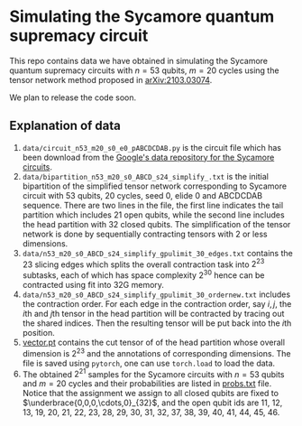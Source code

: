 # Simulating the Sycamore quantum supremacy circuit

This repo contains data we have obtained in simulating the Sycamore quantum supremacy circuits with $n=53$ qubits, $m=20$ cycles using the tensor network method proposed in [arXiv:2103.03074](http://arxiv.org/abs/2103.03074).

We plan to release the code soon.

## Explanation of data

1. `data/circuit_n53_m20_s0_e0_pABCDCDAB.py` is the circuit file which has been download from the [Google's data repository for the Sycamore circuits](https://datadryad.org/stash/dataset/doi:10.5061/dryad.k6t1rj8).
2. `data/bipartition_n53_m20_s0_ABCD_s24_simplify_.txt` is the initial bipartition of the simplified tensor network corresponding to Sycamore circuit with 53 qubits, 20 cycles, seed 0, elide 0 and ABCDCDAB sequence. There are two lines in the file, the first line indicates the tail partition which includes 21 open qubits, while the second line includes the head partition with 32 closed qubits. The simplification of the tensor network is done by sequentially contracting tensors with 2 or less dimensions.
3. `data/n53_m20_s0_ABCD_s24_simplify_gpulimit_30_edges.txt`  contains the 23 slicing edges which splits the overall contraction task into $2^{23}$ subtasks, each of which has space complexity $2^{30}$ hence can be contracted using  fit into 32G memory.
4. `data/n53_m20_s0_ABCD_s24_simplify_gpulimit_30_ordernew.txt` includes the contraction order. For each edge in the contraction order, say $i, j$, the $i$th and $j$th tensor in the head partition will be contracted by tracing out the shared indices. Then the resulting tensor will be put back into the $i$th position.
5. [vector.pt](http://home.itp.ac.cn/~panzhang/sycamore/vector.pt) contains the cut tensor of of the head partition whose overall dimension is $2^{23}$ and the annotations of corresponding dimensions. The file is saved using `pytorch`, one can use `torch.load` to load the data.
6. The obtained $2^{21}$ samples for the Sycamore circuits with $n=53$ qubits and $m=20$ cycles and their probabilities are listed in [probs.txt](http://home.itp.ac.cn/~panzhang/sycamore/probs.txt) file. Notice that the assignment we assign to all closed qubits are fixed to $\underbrace{0,0,0,\cdots,0}_{32}$, and the open qubit ids  are 11, 12, 13, 19, 20, 21, 22, 23, 28, 29, 30, 31, 32, 37, 38, 39, 40, 41, 44, 45, 46.

